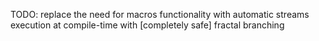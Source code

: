 TODO: replace the need for macros functionality with automatic streams execution at compile-time with [completely safe] fractal branching

